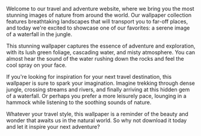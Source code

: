 <!--
Write me content for website with wallpaper "A serene image of a waterfall in the jungle for a travel or adventure website"
-->

<!--font:Poppins-->

Welcome to our travel and adventure website, where we bring you the most stunning images of nature from around the world. Our wallpaper collection features breathtaking landscapes that will transport you to far-off places, and today we're excited to showcase one of our favorites: a serene image of a waterfall in the jungle.

This stunning wallpaper captures the essence of adventure and exploration, with its lush green foliage, cascading water, and misty atmosphere. You can almost hear the sound of the water rushing down the rocks and feel the cool spray on your face.

If you're looking for inspiration for your next travel destination, this wallpaper is sure to spark your imagination. Imagine trekking through dense jungle, crossing streams and rivers, and finally arriving at this hidden gem of a waterfall. Or perhaps you prefer a more leisurely pace, lounging in a hammock while listening to the soothing sounds of nature.

Whatever your travel style, this wallpaper is a reminder of the beauty and wonder that awaits us in the natural world. So why not download it today and let it inspire your next adventure?

